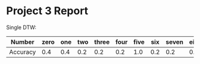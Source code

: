 # Project 3 Report

Single DTW:

Number|zero|one|two|three|four|five|six|seven|eight|nine|ten
-|-|-|-|-|-|-|-|-|-|-|-
Accuracy|0.4|0.4|0.2|0.2|0.2|1.0|0.2|0.2|0.4|0.2|0.2
